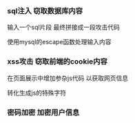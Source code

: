 ### sql注入 窃取数据库内容



输入一个sql片段 最终拼接成一段攻击代码

使用mysql的escape函数处理输入内容

### xss攻击 窃取前端的cookie内容 

在页面展示中增加参杂js代码 以获取网页信息

转化生成js的特殊字符

### 密码加密 加密用户信息



